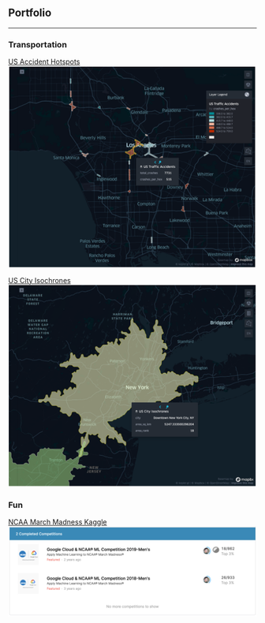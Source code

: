 ## Portfolio

---

### Transportation

[US Accident Hotspots](/us_accidents_hotspots)
<img src="images/hotspots.png" alt="drawing" width="600"/>

[US City Isochrones](/us_city_isochrones)
<img src="images/isochrone_nyc.png" alt="drawing" width="600"/>

### Fun

[NCAA March Madness Kaggle](/march_madness)
<img src="images/kaggle_screenshot.png" alt="drawing" width="600"/>
